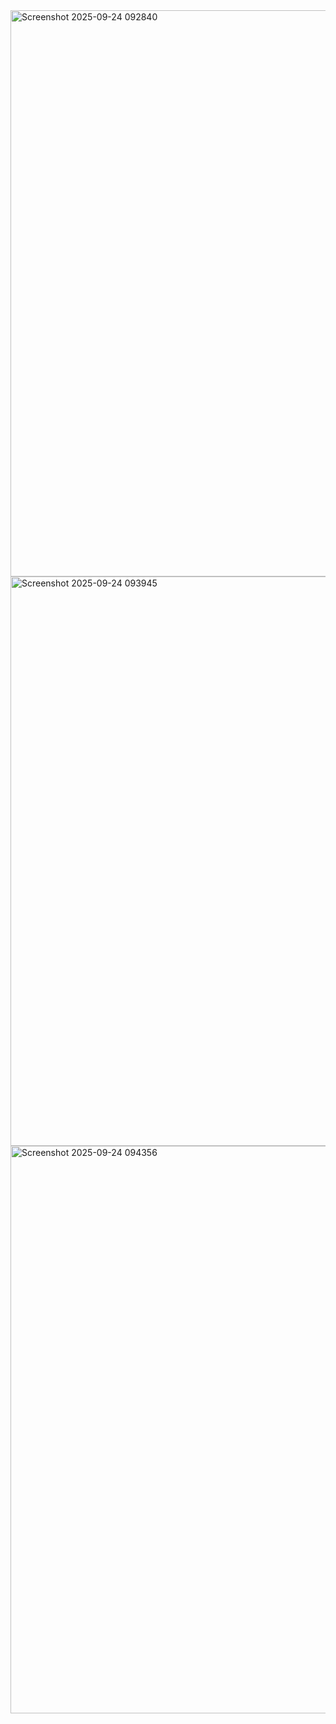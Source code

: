<img width="1890" height="906" alt="Screenshot 2025-09-24 092840" src="https://github.com/user-attachments/assets/305f0881-d867-40ce-b000-7d0b5605a84c" />
<img width="1906" height="911" alt="Screenshot 2025-09-24 093945" src="https://github.com/user-attachments/assets/6d1ad28a-84b0-4d9a-9296-c1718e041f8b" />
<img width="1895" height="908" alt="Screenshot 2025-09-24 094356" src="https://github.com/user-attachments/assets/fb4e6078-e957-46bd-b557-4de5d09a2dba" />

